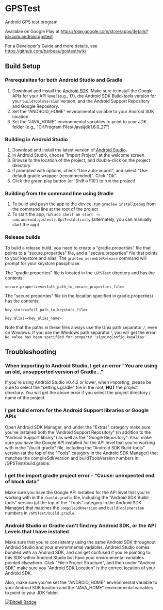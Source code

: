 GPSTest
=======

Android GPS test program

Available on Google Play at https://play.google.com/store/apps/details?id=com.android.gpstest

For a Developer's Guide and more details, see https://github.com/barbeau/gpstest/wiki

## Build Setup

### Prerequisites for both Android Studio and Gradle

1. Download and install the [Android SDK](http://developer.android.com/sdk/index.html).  Make sure to install the Google APIs for your API level (e.g., 17), the Android SDK Build-tools version for your `buildToolsVersion` version, and the Android Support Repository and Google Repository.
2. Set the "ANDROID_HOME" environmental variable to your Android SDK location.
3. Set the "JAVA_HOME" environmental variables to point to your JDK folder (e.g., "C:\Program Files\Java\jdk1.6.0_27")

### Building in Android Studio

1. Download and install the latest version of [Android Studio](http://developer.android.com/sdk/installing/studio.html).
2. In Android Studio, choose "Import Project" at the welcome screen.
3. Browse to the location of the project, and double-click on the project directory.
4. If prompted with options, check "Use auto-import", and select "Use default gradle wrapper (recommended)".  Click "Ok".
5. Click the green play button (or 'Shift->F10') to run the project!

### Building from the command line using Gradle

1. To build and push the app to the device, run `gradlew installDebug` from the command line at the root of the project
2. To start the app, run `adb shell am start -n com.android.gpstest/.GpsTestActivity` (alternately, you can manually start the app)

### Release builds

To build a release build, you need to create a "gradle.properties" file that points to a "secure.properties" file, and a "secure.properties" file that points to your keystore and alias. The `gradlew assembleRelease` command will prompt for your keystore passphrase.

The "gradle.properties" file is located in the `\GPSTest` directory and has the contents:

```
secure.properties=<full_path_to_secure_properties_file>
```

The "secure.properties" file (in the location specified in gradle.properties) has the contents:

```
key.store=<full_path_to_keystore_file>
```

```
key.alias=<key_alias_name>
```

Note that the paths in these files always use the Unix path separator  `/`, even on Windows. If you use the Windows path separator `\` you will get the error `No value has been specified for property 'signingConfig.keyAlias'.`

## Troubleshooting

### When importing to Android Studio, I get an error "You are using an old, unsupported version of Gradle..."

If you're using Android Studio v0.4.2 or lower, when importing, please be sure to select the "settings.gradle" file in the root, **NOT** the project directory.
You will get the above error if you select the project directory / name of the project.

### I get build errors for the Android Support libraries or Google APIs

Open Android SDK Manager, and under the "Extras" category make sure you've installed both the "Android Support Repository" (in addition to the "Android Support library") as well as the
 "Google Repository".  Also, make sure you have the Google API installed for the API level that you're working with in the "/build.gradle" file,
 including the "Android SDK Build-tools" version (at the top of the "Tools" category in the Android SDK Manager) that
 matches the compileSdkVersion and buildToolsVersion numbers in /GPSTest/build.gradle.

### I get the import gradle project error - “Cause: unexpected end of block data”

Make sure you have the Google API installed for the API level that you're working with in the `/build.gradle` file,
 including the "Android SDK Build-tools" version (at the top of the "Tools" category in the Android SDK Manager) that
 matches the `compileSdkVersion` and `buildToolsVersion` numbers in `/GPSTest/build.gradle`.

### Android Studio or Gradle can't find my Android SDK, or the API Levels that I have installed

Make sure that you're consistently using the same Android SDK throughout Android Studio and your environmental variables.
Android Studio comes bundled with an Android SDK, and can get confused if you're pointing to this SDK within Android Studio
but have your environmental variables pointed elsewhere.  Click "File->Project Structure", and then under "Android SDK"
make sure you "Android SDK Location" is the correct location of your Android SDK.

Also, make sure you've set the "ANDROID_HOME" environmental variable to your Android SDK location and
the "JAVA_HOME" environmental variables to point to your JDK folder.

[![Bitdeli Badge](https://d2weczhvl823v0.cloudfront.net/barbeau/gpstest/trend.png)](https://bitdeli.com/free "Bitdeli Badge")